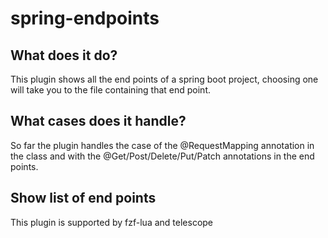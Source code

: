 # spring-endpoints

## What does it do?

This plugin shows all the end points of a spring boot project, choosing one will take you to the file containing that end point.

## What cases does it handle?
So far the plugin handles the case of the @RequestMapping annotation in the class and with the @Get/Post/Delete/Put/Patch annotations in the end points.

## Show list of end points
This plugin is supported by fzf-lua and telescope
